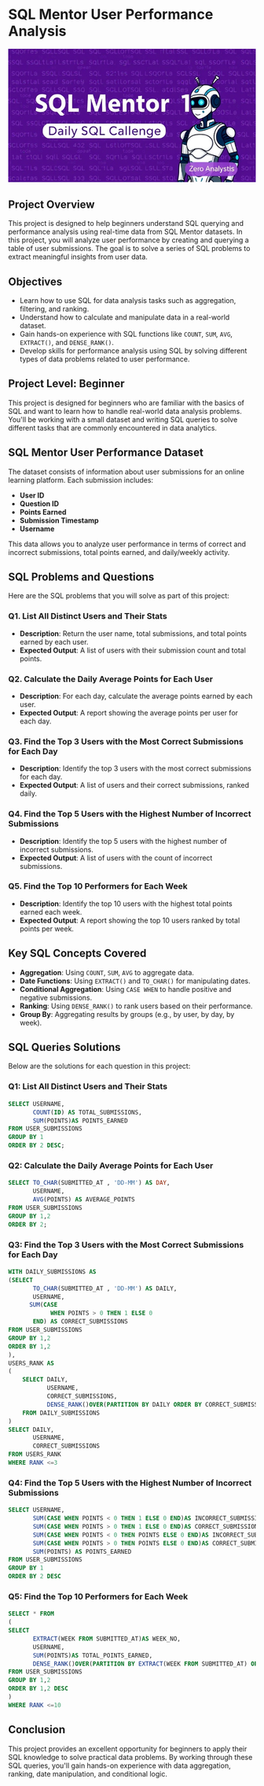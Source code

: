 # SQL Mentor User Performance Analysis 

![SQL Data Analytics](https://github.com/Pradeep-Deep14/SQL-Mentor-Project/blob/main/Unknown-5.jpg)

## Project Overview

This project is designed to help beginners understand SQL querying and performance analysis using real-time data from SQL Mentor datasets. In this project, you will analyze user performance by creating and querying a table of user submissions. The goal is to solve a series of SQL problems to extract meaningful insights from user data.

## Objectives

- Learn how to use SQL for data analysis tasks such as aggregation, filtering, and ranking.
- Understand how to calculate and manipulate data in a real-world dataset.
- Gain hands-on experience with SQL functions like `COUNT`, `SUM`, `AVG`, `EXTRACT()`, and `DENSE_RANK()`.
- Develop skills for performance analysis using SQL by solving different types of data problems related to user performance.

## Project Level: Beginner

This project is designed for beginners who are familiar with the basics of SQL and want to learn how to handle real-world data analysis problems. You'll be working with a small dataset and writing SQL queries to solve different tasks that are commonly encountered in data analytics.

## SQL Mentor User Performance Dataset

The dataset consists of information about user submissions for an online learning platform. Each submission includes:
- **User ID**
- **Question ID**
- **Points Earned**
- **Submission Timestamp**
- **Username**

This data allows you to analyze user performance in terms of correct and incorrect submissions, total points earned, and daily/weekly activity.

## SQL Problems and Questions

Here are the SQL problems that you will solve as part of this project:

### Q1. List All Distinct Users and Their Stats
- **Description**: Return the user name, total submissions, and total points earned by each user.
- **Expected Output**: A list of users with their submission count and total points.

### Q2. Calculate the Daily Average Points for Each User
- **Description**: For each day, calculate the average points earned by each user.
- **Expected Output**: A report showing the average points per user for each day.

### Q3. Find the Top 3 Users with the Most Correct Submissions for Each Day
- **Description**: Identify the top 3 users with the most correct submissions for each day.
- **Expected Output**: A list of users and their correct submissions, ranked daily.

### Q4. Find the Top 5 Users with the Highest Number of Incorrect Submissions
- **Description**: Identify the top 5 users with the highest number of incorrect submissions.
- **Expected Output**: A list of users with the count of incorrect submissions.

### Q5. Find the Top 10 Performers for Each Week
- **Description**: Identify the top 10 users with the highest total points earned each week.
- **Expected Output**: A report showing the top 10 users ranked by total points per week.

## Key SQL Concepts Covered

- **Aggregation**: Using `COUNT`, `SUM`, `AVG` to aggregate data.
- **Date Functions**: Using `EXTRACT()` and `TO_CHAR()` for manipulating dates.
- **Conditional Aggregation**: Using `CASE WHEN` to handle positive and negative submissions.
- **Ranking**: Using `DENSE_RANK()` to rank users based on their performance.
- **Group By**: Aggregating results by groups (e.g., by user, by day, by week).

## SQL Queries Solutions

Below are the solutions for each question in this project:

### Q1: List All Distinct Users and Their Stats
```sql
SELECT USERNAME,
       COUNT(ID) AS TOTAL_SUBMISSIONS,
       SUM(POINTS)AS POINTS_EARNED
FROM USER_SUBMISSIONS
GROUP BY 1
ORDER BY 2 DESC;
```

### Q2: Calculate the Daily Average Points for Each User
```sql
SELECT TO_CHAR(SUBMITTED_AT , 'DD-MM') AS DAY,
	   USERNAME,
	   AVG(POINTS) AS AVERAGE_POINTS
FROM USER_SUBMISSIONS
GROUP BY 1,2
ORDER BY 2;
```

### Q3: Find the Top 3 Users with the Most Correct Submissions for Each Day
```sql
WITH DAILY_SUBMISSIONS AS
(SELECT 
       TO_CHAR(SUBMITTED_AT , 'DD-MM') AS DAILY,
	   USERNAME,
      SUM(CASE
			WHEN POINTS > 0 THEN 1 ELSE 0
	   END) AS CORRECT_SUBMISSIONS
FROM USER_SUBMISSIONS
GROUP BY 1,2
ORDER BY 1,2
),
USERS_RANK AS
(
	SELECT DAILY,
	       USERNAME,
	       CORRECT_SUBMISSIONS,
	       DENSE_RANK()OVER(PARTITION BY DAILY ORDER BY CORRECT_SUBMISSIONS DESC) AS RANK
	FROM DAILY_SUBMISSIONS
)
SELECT DAILY,
       USERNAME,
       CORRECT_SUBMISSIONS
FROM USERS_RANK
WHERE RANK <=3
```

### Q4: Find the Top 5 Users with the Highest Number of Incorrect Submissions
```sql
SELECT USERNAME,
       SUM(CASE WHEN POINTS < 0 THEN 1 ELSE 0 END)AS INCORRECT_SUBMISSIONS,
       SUM(CASE WHEN POINTS > 0 THEN 1 ELSE 0 END)AS CORRECT_SUBMISSIONS,
	   SUM(CASE WHEN POINTS < 0 THEN POINTS ELSE 0 END)AS INCORRECT_SUBMISSIONS_POINTS,
       SUM(CASE WHEN POINTS > 0 THEN POINTS ELSE 0 END)AS CORRECT_SUBMISSIONS_POINTS,
       SUM(POINTS) AS POINTS_EARNED
FROM USER_SUBMISSIONS
GROUP BY 1
ORDER BY 2 DESC
```

### Q5: Find the Top 10 Performers for Each Week
```sql
SELECT * FROM
(
SELECT 
       EXTRACT(WEEK FROM SUBMITTED_AT)AS WEEK_NO,
       USERNAME,
       SUM(POINTS)AS TOTAL_POINTS_EARNED,
       DENSE_RANK()OVER(PARTITION BY EXTRACT(WEEK FROM SUBMITTED_AT) ORDER BY SUM(POINTS) DESC)AS RANK
FROM USER_SUBMISSIONS
GROUP BY 1,2
ORDER BY 1,2 DESC
)
WHERE RANK <=10
```

## Conclusion

This project provides an excellent opportunity for beginners to apply their SQL knowledge to solve practical data problems. By working through these SQL queries, you'll gain hands-on experience with data aggregation, ranking, date manipulation, and conditional logic.
